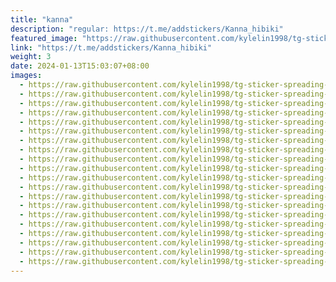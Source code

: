 ```yaml
---
title: "kanna"
description: "regular: https://t.me/addstickers/Kanna_hibiki"
featured_image: "https://raw.githubusercontent.com/kylelin1998/tg-sticker-spreading-worldwide-images/main/img/3ff5705f-a667-4c8d-ae5b-a305b5514853.jpg"
link: "https://t.me/addstickers/Kanna_hibiki"
weight: 3
date: 2024-01-13T15:03:07+08:00
images:
  - https://raw.githubusercontent.com/kylelin1998/tg-sticker-spreading-worldwide-images/main/img/3ff5705f-a667-4c8d-ae5b-a305b5514853.jpg
  - https://raw.githubusercontent.com/kylelin1998/tg-sticker-spreading-worldwide-images/main/img/ebba5da2-b11b-4e68-845b-13eef94e25cf.jpg
  - https://raw.githubusercontent.com/kylelin1998/tg-sticker-spreading-worldwide-images/main/img/33173481-e656-477a-a554-e71138e4f6bc.jpg
  - https://raw.githubusercontent.com/kylelin1998/tg-sticker-spreading-worldwide-images/main/img/a7297fa6-e100-4d93-930b-f4e20dd8d3e8.jpg
  - https://raw.githubusercontent.com/kylelin1998/tg-sticker-spreading-worldwide-images/main/img/01b319d1-ccfa-4595-ac9f-6bb17d6230c2.jpg
  - https://raw.githubusercontent.com/kylelin1998/tg-sticker-spreading-worldwide-images/main/img/f4e3cf23-8162-457a-80b6-253dba6fce50.jpg
  - https://raw.githubusercontent.com/kylelin1998/tg-sticker-spreading-worldwide-images/main/img/e1a34d0e-afc8-4aa0-aa0a-ee210fbe5d2f.jpg
  - https://raw.githubusercontent.com/kylelin1998/tg-sticker-spreading-worldwide-images/main/img/8d09f32e-7bba-420d-a1c0-4029383a9b70.jpg
  - https://raw.githubusercontent.com/kylelin1998/tg-sticker-spreading-worldwide-images/main/img/5c3b3f6a-edae-4482-abf9-2c4ff6e4f0d1.jpg
  - https://raw.githubusercontent.com/kylelin1998/tg-sticker-spreading-worldwide-images/main/img/7c408391-62b4-46c6-ac59-58209d65df87.jpg
  - https://raw.githubusercontent.com/kylelin1998/tg-sticker-spreading-worldwide-images/main/img/fb04971b-bf7a-4d0f-bcc3-a987d96d6c38.jpg
  - https://raw.githubusercontent.com/kylelin1998/tg-sticker-spreading-worldwide-images/main/img/40d0e8f2-6bf5-4454-8d3a-c21c84deb2be.jpg
  - https://raw.githubusercontent.com/kylelin1998/tg-sticker-spreading-worldwide-images/main/img/e0272a0b-f521-4dfa-902b-deaf5c8271d8.jpg
  - https://raw.githubusercontent.com/kylelin1998/tg-sticker-spreading-worldwide-images/main/img/0ae60fbc-5b92-4b0c-ad82-98a1936a5288.jpg
  - https://raw.githubusercontent.com/kylelin1998/tg-sticker-spreading-worldwide-images/main/img/faf6056b-aecd-45c7-8928-85d6eeb5627b.jpg
  - https://raw.githubusercontent.com/kylelin1998/tg-sticker-spreading-worldwide-images/main/img/538352e4-9ee4-4c7c-b076-d7d842916fad.jpg
  - https://raw.githubusercontent.com/kylelin1998/tg-sticker-spreading-worldwide-images/main/img/7810de42-0c8e-414b-8e5a-f2b101d78c78.jpg
  - https://raw.githubusercontent.com/kylelin1998/tg-sticker-spreading-worldwide-images/main/img/1570e9c1-ddfd-4c58-9043-de5cf5a146c6.jpg
  - https://raw.githubusercontent.com/kylelin1998/tg-sticker-spreading-worldwide-images/main/img/fd5afa5a-1a00-4928-9194-8a2399637657.jpg
  - https://raw.githubusercontent.com/kylelin1998/tg-sticker-spreading-worldwide-images/main/img/5b2ce51e-344e-4c7c-afe0-27bf44ea4b89.jpg
---
```

